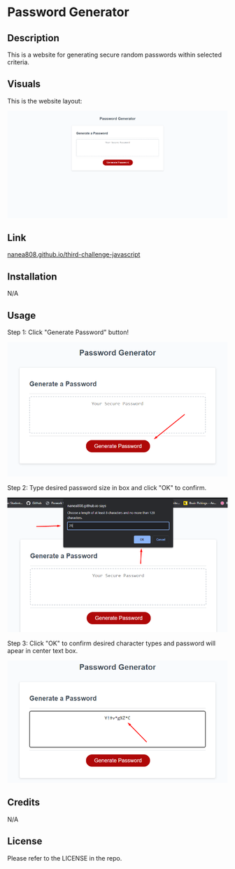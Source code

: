 # Password Generator

## Description

This is a website for generating secure random passwords within selected criteria.

## Visuals

This is the website layout:

![Horiseon informational website](./assets/images/image.png)

## Link

[nanea808.github.io/third-challenge-javascript](https://nanea808.github.io/third-challenge-javascript/)

## Installation

N/A

## Usage

Step 1: Click "Generate Password" button!

![instruction #1](/assets/images/instruction-10.png)

Step 2: Type desired password size in box and click "OK" to confirm.

![instruction #2](/assets/images/instruction-20.png)

Step 3: Click "OK" to confirm desired character types and password will apear in center text box.

![instruction #3](/assets/images/instruction-30.png)

## Credits

N/A

## License

Please refer to the LICENSE in the repo.
